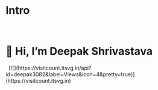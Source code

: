 # Intro
 
<h1 align="centre">👋 Hi, I’m Deepak Shrivastava</h1>
 
[![](https://visitcount.itsvg.in/api?id=deepak3082&label=Views&icon=4&pretty=true)](https://visitcount.itsvg.in)
